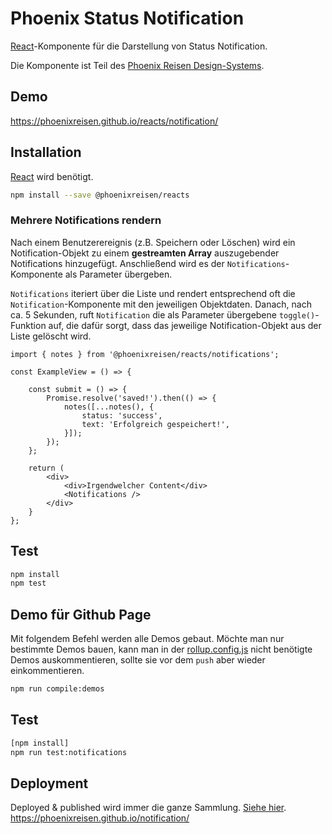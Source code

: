 # Phoenix Status Notification

[React](https://reactjs.org/)-Komponente für die Darstellung von Status Notification.

Die Komponente ist Teil des [Phoenix Reisen Design-Systems](https://design-system.phoenixreisen.net).

## Demo

https://phoenixreisen.github.io/reacts/notification/

## Installation

[React](https://reactjs.org/) wird benötigt.

```bash
npm install --save @phoenixreisen/reacts
```

### Mehrere Notifications rendern

Nach einem Benutzerereignis (z.B. Speichern oder Löschen) wird ein Notification-Objekt zu einem **gestreamten Array** auszugebender Notifications hinzugefügt. Anschließend wird es der `Notifications`-Komponente als Parameter übergeben.

`Notifications` iteriert über die Liste und rendert entsprechend oft die `Notification`-Komponente mit den jeweiligen Objektdaten. Danach, nach ca. 5 Sekunden, ruft `Notification` die als Parameter übergebene `toggle()`-Funktion auf, die dafür sorgt, dass das jeweilige Notification-Objekt aus der Liste gelöscht wird.

```tsx
import { notes } from '@phoenixreisen/reacts/notifications';

const ExampleView = () => {

    const submit = () => {
        Promise.resolve('saved!').then(() => {
            notes([...notes(), {
                status: 'success',
                text: 'Erfolgreich gespeichert!',
            }]);
        });
    };

    return (
        <div>
            <div>Irgendwelcher Content</div>
            <Notifications />
        </div>
    }
};
```

## Test

```bash
npm install
npm test
```

## Demo für Github Page

Mit folgendem Befehl werden alle Demos gebaut. Möchte man nur bestimmte Demos bauen, kann man in der [rollup.config.js](../../rollup.config.js) nicht benötigte Demos auskommentieren, sollte sie vor dem `push` aber wieder einkommentieren.

```bash
npm run compile:demos
```

## Test

```bash
[npm install]
npm run test:notifications
```

## Deployment

Deployed & published wird immer die ganze Sammlung. [Siehe hier](../../README.md).
https://phoenixreisen.github.io/notification/